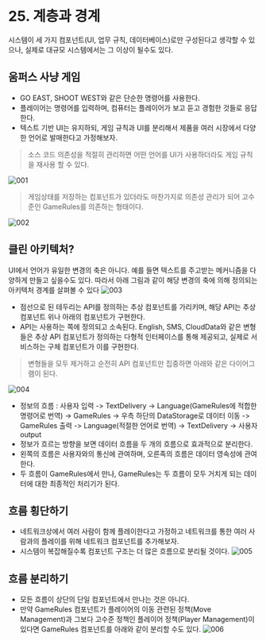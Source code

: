 # 25. 계층과 경계
시스템이 세 가지 컴포넌트(UI, 업무 규칙, 데이터베이스)로만 구성된다고 생각할 수 있으나, 실제로 대규모 시스템에서는 그 이상이 될수도 있다.

## 움퍼스 사냥 게임
 - GO EAST, SHOOT WEST와 같은 단순한 명령어를 사용한다.
 - 플레이어는 명령어를 입력하며, 컴퓨터는 플레이어가 보고 듣고 경험한 것들로 응답한다.
 - 텍스트 기반 UI는 유지하되, 게임 규칙과 UI를 분리해서 제품을 여러 시장에서 다양한 언어로 발매한다고 가정해보자.

> 소스 코드 의존성을 적절히 관리하면 어떤 언어를 UI가 사용하더라도 게임 규칙을 재사용 할 수 있다.

![001](https://user-images.githubusercontent.com/50142323/148904603-03abfcaf-a636-40a7-8c39-1a61959118fb.png) 

> 게임상태를 저장하는 컴포넌트가 있더라도 마찬가지로 의존성 관리가 되어 고수준인 GameRules를 의존하는 형태이다.

![002](https://user-images.githubusercontent.com/50142323/148904957-aa29f902-4664-4a57-b9e3-ea5b3f985c91.png)

## 클린 아키텍처?
UI에서 언어가 유일한 변경의 축은 아니다. 예를 들면 텍스트를 주고받는 메커니즘을 다양하게 만들고 싶을수도 있다. 
따라서 아래 그림과 같이 해당 변경의 축에 의해 정의되는 아키텍처 경계를 살펴볼 수 있다
![003](https://user-images.githubusercontent.com/50142323/148905256-bce454f3-0e26-4c87-a4c4-6e72a6f378be.png)
 - 점선으로 된 테두리는 API를 정의하는 추상 컴포넌트를 가리키며, 해당 API는 추상 컴포넌트 위나 아래의 컴포넌트가 구현한다.
 - API는 사용하는 쪽에 정의되고 소속된다. English, SMS, CloudData와 같은 변형들은 추상 API 컴포넌트가 정의하는 다형적 인터페이스를 통해 제공되고, 실제로 서비스하는 구체 컴포넌트가 이를 구현한다.

> 변형들을 모두 제거하고 순전히 API 컴포넌트만 집중하면 아래와 같은 다이어그램이 된다.

![004](https://user-images.githubusercontent.com/50142323/148905793-4c0e9ef9-8e37-45cc-aeab-8b6f18fd30b8.png)
 - 정보의 흐름 : 사용자 입력 -> TextDelivery -> Language(GameRules에 적합한 명령어로 번역) -> GameRules -> 우측 하단의 DataStorage로 데이터 이동 -> GameRules 출력 -> Language(적절한 언어로 번역) -> TextDelivery -> 사용자 output
 - 정보가 흐르는 방향을 보면 데이터 흐름을 두 개의 흐름으로 효과적으로 분리한다.
 - 왼쪽의 흐름은 사용자와의 통신에 관여하며, 오른족의 흐름은 데이터 영속성에 관여한다.
 - 두 흐름이 GameRules에서 만나, GameRules는 두 흐름이 모두 거치게 되는 데이터에 대한 최종적인 처리기가 된다.

## 흐름 횡단하기
 - 네트워크상에서 여러 사람이 함께 플레이한다고 가정하고 네트워크를 통한 여러 사람과의 플레이를 위해 네트워크 컴포넌트를 추가해보자.
 - 시스템이 복잡해질수록 컴포넌트 구조는 더 많은 흐름으로 분리될 것이다.
![005](https://user-images.githubusercontent.com/50142323/148906623-95b8d54c-dc2c-4bf2-8bdb-165ec0576dc1.png)

## 흐름 분리하기
 - 모든 흐름이 상단의 단일 컴포넌트에서 만나는 것은 아니다.
 - 만약 GameRules 컴포넌트가 플레이어의 이동 관련된 정책(Move Management)과 그보다 고수준 정책인 플레이어 정책(Player Management)이 있다면 GameRules 컴포넌트를 아래와 같이 분리할 수도 있다.
![006](https://user-images.githubusercontent.com/50142323/148907752-c065c532-b9d7-48f0-a5c3-3fb2856dff97.png)


